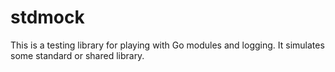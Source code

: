 # stdmock

This is a testing library for playing with Go modules and logging.  It simulates some standard or shared library.

